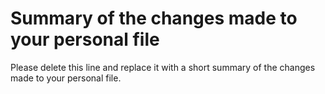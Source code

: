 # Summary of the changes made to your personal file

Please delete this line and replace it with a short summary of the changes made to your personal file.
